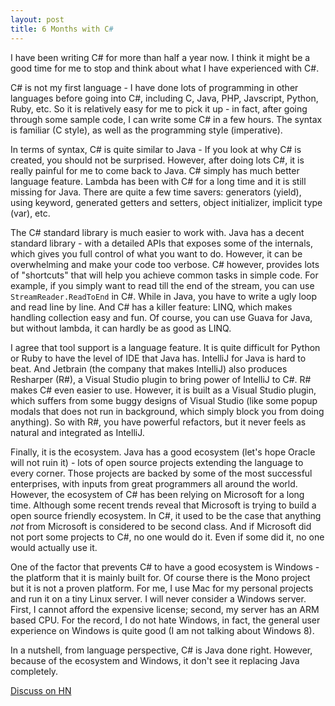 ```yaml
---
layout: post
title: 6 Months with C#
---
```


I have been writing C# for more than half a year now. I think it might be a good time for me to stop and think about what I have experienced with C#.

C# is not my first language - I have done lots of programming in other languages before going into C#, including C, Java, PHP, Javscript, Python, Ruby, etc. So it is relatively easy for me to pick it up - in fact, after going through some sample code, I can write some C# in a few hours. The syntax is familiar (C style), as well as the programming style (imperative).

In terms of syntax, C# is quite similar to Java - If you look at why C# is created, you should not be surprised. However, after doing lots C#, it is really painful for me to come back to Java. C# simply has much better language feature. Lambda has been with C# for a long time and it is still missing for Java. There are quite a few time savers: generators (yield), using keyword, generated getters and setters, object initializer, implicit type (var), etc.

The C# standard library is much easier to work with. Java has a decent standard library - with a detailed APIs that exposes some of the internals, which gives you full control of what you want to do. However, it can be overwhelming and make your code too verbose. C# however, provides lots of "shortcuts" that will help you achieve common tasks in simple code. For example, if you simply want to read till the end of the stream, you can use `StreamReader.ReadToEnd` in C#. While in Java, you have to write a ugly loop and read line by line. And C# has a killer feature: LINQ, which makes handling collection easy and fun. Of course, you can use Guava for Java, but without lambda, it can hardly be as good as LINQ.

I agree that tool support is a language feature. It is quite difficult for Python or Ruby to have the level of IDE that Java has. IntelliJ for Java is hard to beat. And Jetbrain (the company that makes IntelliJ) also produces Resharper (R#), a Visual Studio plugin to bring power of IntelliJ to C#. R# makes C# even easier to use. However, it is built as a Visual Studio plugin, which suffers from some buggy designs of Visual Studio (like some popup modals that does not run in background, which simply block you from doing anything). So with R#, you have powerful refactors, but it never feels as natural and integrated as IntelliJ.

Finally, it is the ecosystem. Java has a good ecosystem (let's hope Oracle will not ruin it) - lots of open source projects extending the language to every corner. Those projects are backed by some of the most successful enterprises, with inputs from great programmers all around the world. However, the ecosystem of C# has been relying on Microsoft for a long time. Although some recent trends reveal that Microsoft is trying to build a open source friendly ecosystem. In C#, it used to be the case that anything *not* from Microsoft is considered to be second class. And if Microsoft did not port some projects to C#, no one would do it. Even if some did it, no one would actually use it.

One of the factor that prevents C# to have a good ecosystem is Windows - the platform that it is mainly built for. Of course there is the Mono project but it is not a proven platform. For me, I use Mac for my personal projects and run it on a tiny Linux server. I will never consider a Windows server. First, I cannot afford the expensive license; second, my server has an ARM based CPU. For the record, I do not hate Windows, in fact, the general user experience on Windows is quite good (I am not talking about Windows 8). 

In a nutshell, from language perspective, C# is Java done right. However, because of the ecosystem and Windows, it don't see it replacing Java completely.

[Discuss on HN](http://news.ycombinator.com/item?id=5351557)